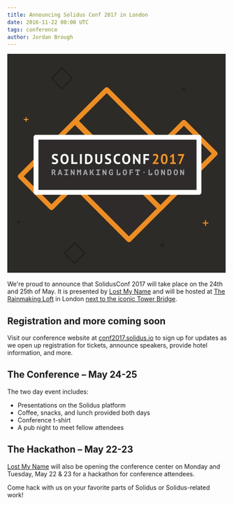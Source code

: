 ```yaml
---
title: Announcing Solidus Conf 2017 in London
date: 2016-11-22 00:00 UTC
tags: conference
author: Jordan Brough
---
```


![SolidusConf 2017](2016-11-22-solidus-conf-2017/homepage-splash-2017.jpg)

We're proud to announce that SolidusConf 2017 will take place on the 24th and
25th of May. It is presented by [Lost My Name](https://www.lostmy.name) and will
be hosted at [The Rainmaking Loft](http://www.rainmakingloft.com/uk/event-space/)
in London [next to the iconic Tower Bridge](2016-11-22-solidus-conf-2017/rainmaking-loft.jpg).

## Registration and more coming soon

Visit our conference website at [conf2017.solidus.io](http://conf2017.solidus.io)
to sign up for updates as we open up registration for tickets, announce
speakers, provide hotel information, and more.

## The Conference – May 24-25

The two day event includes:

* Presentations on the Solidus platform
* Coffee, snacks, and lunch provided both days
* Conference t-shirt
* A pub night to meet fellow attendees

## The Hackathon – May 22-23

[Lost My Name](https://www.lostmy.name) will also be opening the conference
center on Monday and Tuesday, May 22 & 23 for a hackathon for conference
attendees.

Come hack with us on your favorite parts of Solidus or Solidus-related work!

